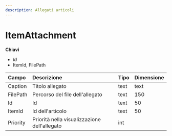 ```yaml
---
description: Allegati articoli
---
```


# ItemAttachment

**Chiavi**

* _Id_
* ItemId, FilePath

| Campo | Descrizione | Tipo | Dimensione |
| :--- | :--- | :--- | :--- |
| Caption | Titolo allegato | text | text |
| FilePath | Percorso del file dell'allegato | text | 150 |
| Id | Id | text | 50 |
| ItemId | Id dell'articolo | text | 50 |
| Priority | Priorità nella visualizzazione dell'allegato | int |  |

